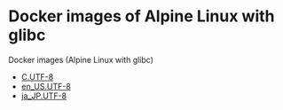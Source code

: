 # Docker images of Alpine Linux with glibc

Docker images (Alpine Linux with glibc)

- [C.UTF-8](./Dockerfile)
- [en_US.UTF-8](./en_US/Dockerfile)
- [ja_JP.UTF-8](./ja_JP/Dockerfile)
